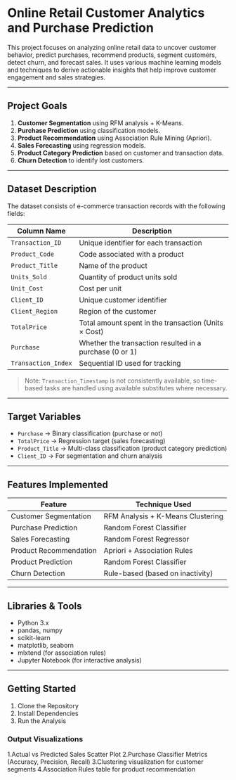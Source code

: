 #  Online Retail Customer Analytics and Purchase Prediction

This project focuses on analyzing online retail data to uncover customer behavior, predict purchases, recommend products, segment customers, detect churn, and forecast sales. It uses various machine learning models and techniques to derive actionable insights that help improve customer engagement and sales strategies.

---

## Project Goals

1. **Customer Segmentation** using RFM analysis + K-Means.
2. **Purchase Prediction** using classification models.
3. **Product Recommendation** using Association Rule Mining (Apriori).
4. **Sales Forecasting** using regression models.
5. **Product Category Prediction** based on customer and transaction data.
6. **Churn Detection** to identify lost customers.

---

##  Dataset Description

The dataset consists of e-commerce transaction records with the following fields:

| Column Name         | Description                                                |
|---------------------|------------------------------------------------------------|
| `Transaction_ID`     | Unique identifier for each transaction                    |
| `Product_Code`       | Code associated with a product                            |
| `Product_Title`      | Name of the product                                       |
| `Units_Sold`         | Quantity of product units sold                            |
| `Unit_Cost`          | Cost per unit                                             |
| `Client_ID`          | Unique customer identifier                                |
| `Client_Region`      | Region of the customer                                    |
| `TotalPrice`         | Total amount spent in the transaction (Units × Cost)      |
| `Purchase`           | Whether the transaction resulted in a purchase (0 or 1)   |
| `Transaction_Index`  | Sequential ID used for tracking                           |

> Note: `Transaction_Timestamp` is not consistently available, so time-based tasks are handled using available substitutes where necessary.

---

##  Target Variables

- `Purchase` → Binary classification (purchase or not)
- `TotalPrice` → Regression target (sales forecasting)
- `Product_Title` → Multi-class classification (product category prediction)
- `Client_ID` → For segmentation and churn analysis

---

##  Features Implemented

| Feature               | Technique Used                    |
|-----------------------|------------------------------------|
| Customer Segmentation | RFM Analysis + K-Means Clustering |
| Purchase Prediction   | Random Forest Classifier          |
| Sales Forecasting     | Random Forest Regressor           |
| Product Recommendation| Apriori + Association Rules       |
| Product Prediction    | Random Forest Classifier          |
| Churn Detection       | Rule-based (based on inactivity)  |

---

## Libraries & Tools

- Python 3.x
- pandas, numpy
- scikit-learn
- matplotlib, seaborn
- mlxtend (for association rules)
- Jupyter Notebook (for interactive analysis)

---

##  Getting Started

1. Clone the Repository
2. Install Dependencies
3. Run the Analysis

### Output Visualizations
1.Actual vs Predicted Sales Scatter Plot
2.Purchase Classifier Metrics (Accuracy, Precision, Recall)
3.Clustering visualization for customer segments
4.Association Rules table for product recommendation

